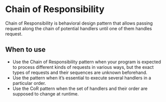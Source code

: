# Chain of Responsibility
Chain of Responsibility is behavioral design pattern that allows passing request along the chain of potential handlers until one of them handles request.

## When to use

- Use the Chain of Responsibility pattern when your program is expected to process different kinds of requests in various ways, but the exact types of requests and their sequences are unknown beforehand.
- Use the pattern when it’s essential to execute several handlers in a particular order.
- Use the CoR pattern when the set of handlers and their order are supposed to change at runtime.